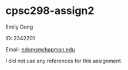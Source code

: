 # cpsc298-assign2

Emily Dong

ID: 2342201

Email: edong@chapman.edu

I did not use any references for this assignment. 

